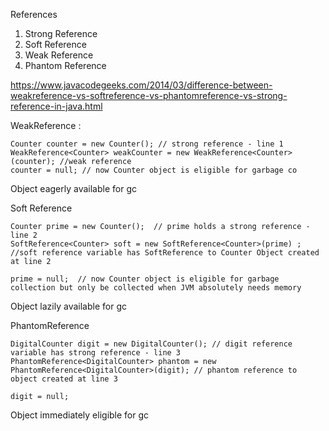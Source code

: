 References
1) Strong Reference
2) Soft Reference
3) Weak Reference
4) Phantom Reference


https://www.javacodegeeks.com/2014/03/difference-between-weakreference-vs-softreference-vs-phantomreference-vs-strong-reference-in-java.html

WeakReference :
````
Counter counter = new Counter(); // strong reference - line 1
WeakReference<Counter> weakCounter = new WeakReference<Counter>(counter); //weak reference
counter = null; // now Counter object is eligible for garbage co
````
Object eagerly available for gc

Soft Reference
````
Counter prime = new Counter();  // prime holds a strong reference - line 2
SoftReference<Counter> soft = new SoftReference<Counter>(prime) ; //soft reference variable has SoftReference to Counter Object created at line 2
 
prime = null;  // now Counter object is eligible for garbage collection but only be collected when JVM absolutely needs memory
````
Object lazily available for gc

PhantomReference
````
DigitalCounter digit = new DigitalCounter(); // digit reference variable has strong reference - line 3
PhantomReference<DigitalCounter> phantom = new PhantomReference<DigitalCounter>(digit); // phantom reference to object created at line 3
 
digit = null;
````

Object immediately eligible for gc